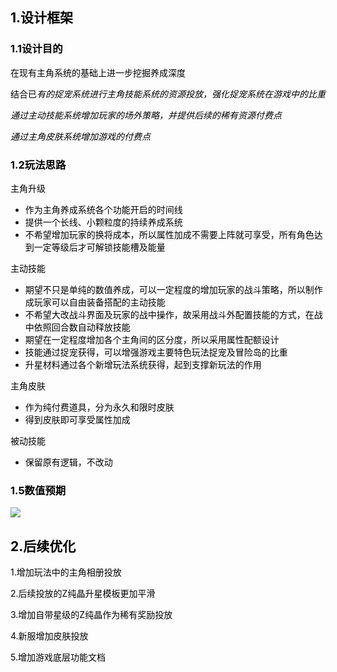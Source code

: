 ## <font style="color:rgb(0, 0, 0);">1.设计框架</font>
### <font style="color:rgb(0, 0, 0);">1.1设计目的</font>
<font style="color:rgb(0, 0, 0);">在现有主角系统的基础上进一步挖掘养成深度</font>

<font style="color:rgb(0, 0, 0);">结合已</font>_<font style="color:rgb(0, 0, 0);">有的捉宠系统进行主角技能系统的资源投放，强化捉宠系统在游戏中的比重</font>_

_<font style="color:rgb(0, 0, 0);">通过主动技能系统增加玩家的场外策略，并提供后续的稀有资源付费点</font>_

_<font style="color:rgb(0, 0, 0);">通过主角皮肤系统增加游戏的付费点</font>_

### <font style="color:rgb(0, 0, 0);">1.2玩法思路</font>
<font style="color:rgb(0, 0, 0);">主角升级</font>

+ <font style="color:rgb(0, 0, 0);">作为主角养成系统各个功能开启的时间线</font>
+ <font style="color:rgb(0, 0, 0);">提供一个长线、小颗粒度的持续养成系统</font>
+ <font style="color:rgb(0, 0, 0);">不希望增加玩家的换将成本，所以属性加成不需要上阵就可享受，所有角色达到一定等级后才可解锁技能槽及能量</font>

<font style="color:rgb(0, 0, 0);">主动技能</font>

+ <font style="color:rgb(0, 0, 0);">期望不只是单纯的数值养成，可以一定程度的增加玩家的战斗策略，所以制作成玩家可以自由装备搭配的主动技能</font>
+ <font style="color:rgb(0, 0, 0);">不希望大改战斗界面及玩家的战中操作，故采用战斗外配置技能的方式，在战中依照回合数自动释放技能</font>
+ <font style="color:rgb(0, 0, 0);">期望在一定程度增加各个主角间的区分度，所以采用属性配额设计</font>
+ <font style="color:rgb(0, 0, 0);">技能通过捉宠获得，可以增强游戏主要特色玩法捉宠及冒险岛的比重</font>
+ <font style="color:rgb(0, 0, 0);">升星材料通过各个新增玩法系统获得，起到支撑新玩法的作用</font>

<font style="color:rgb(0, 0, 0);">主角皮肤</font>

+ <font style="color:rgb(0, 0, 0);">作为纯付费道具，分为永久和限时皮肤</font>
+ <font style="color:rgb(0, 0, 0);">得到皮肤即可享受属性加成</font>

<font style="color:rgb(0, 0, 0);">被动技能</font>

+ <font style="color:rgb(0, 0, 0);">保留原有逻辑，不改动</font>

### <font style="color:rgb(0, 0, 0);">1.5数值预期</font>
![](https://cdn.nlark.com/yuque/0/2024/png/12923683/1716801050101-f9640a16-2d96-4db8-a2de-698cc42d252d.png)

## <font style="color:rgb(0, 0, 0);">2.后续优化</font>
<font style="color:rgb(0, 0, 0);">1.增加玩法中的主角相册投放</font>

<font style="color:rgb(0, 0, 0);">2.后续投放的Z纯晶升星模板更加平滑</font>

<font style="color:rgb(0, 0, 0);">3.增加自带星级的Z纯晶作为稀有奖励投放</font>

<font style="color:rgb(0, 0, 0);">4.新服增加皮肤投放</font>

<font style="color:rgb(0, 0, 0);">5.增加游戏底层功能文档</font>

  
  


